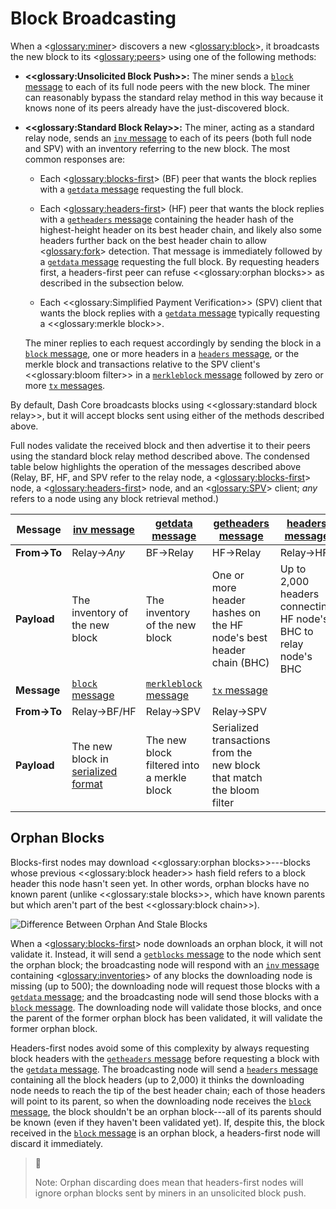 # Block Broadcasting

When a <<glossary:miner>> discovers a new <<glossary:block>>, it broadcasts the new block to its <<glossary:peers>> using one of the following methods:

* **<<glossary:Unsolicited Block Push>>:**
  The miner sends a [`block` message](../reference/p2p-network-data-messages.md#block) to each of its full node peers with the new block. The miner can reasonably bypass the standard relay method in this way because it knows none of its peers already have the just-discovered block.

* **<<glossary:Standard Block Relay>>:**
  The miner, acting as a standard relay node, sends an [`inv` message](../reference/p2p-network-data-messages.md#inv) to each of its peers (both full node and SPV) with an inventory referring to the new block. The most common responses are:

   * Each <<glossary:blocks-first>> (BF) peer that wants the block replies with a [`getdata` message](../reference/p2p-network-data-messages.md#getdata) requesting the full block.

   * Each <<glossary:headers-first>> (HF) peer that wants the block replies with a [`getheaders` message](../reference/p2p-network-data-messages.md#getheaders) containing the header hash of the highest-height header on its best header chain, and likely also some headers further back on the best header chain to allow <<glossary:fork>> detection. That message is immediately followed by a [`getdata` message](../reference/p2p-network-data-messages.md#getdata) requesting the full block. By requesting headers first, a headers-first peer can refuse <<glossary:orphan blocks>> as described in the subsection below.

   * Each <<glossary:Simplified Payment Verification>> (SPV) client that wants the block replies with a [`getdata` message](../reference/p2p-network-data-messages.md#getdata) typically requesting a <<glossary:merkle block>>.

   The miner replies to each request accordingly by sending the block in a [`block` message](../reference/p2p-network-data-messages.md#block), one or more headers in a [`headers` message](../reference/p2p-network-data-messages.md#headers), or the merkle block and transactions relative to the SPV client's <<glossary:bloom filter>> in a [`merkleblock` message](../reference/p2p-network-data-messages.md#merkleblock) followed by zero or more [`tx` messages](../reference/p2p-network-data-messages.md#tx).

By default, Dash Core broadcasts blocks using <<glossary:standard block relay>>, but it will accept blocks sent using either of the methods described above.

Full nodes validate the received block and then advertise it to their peers using the standard block relay method described above.  The condensed table below highlights the operation of the messages described above (Relay, BF, HF, and SPV refer to the relay node, a <<glossary:blocks-first>> node, a <<glossary:headers-first>> node, and an <<glossary:SPV>> client; *any* refers to a node using any block retrieval method.)

| **Message** | [inv message](../reference/p2p-network-data-messages.md#inv)                                   | [getdata message](../reference/p2p-network-data-messages.md#getdata)               | [getheaders message](../reference/p2p-network-data-messages.md#getheaders)                                     | [headers message](../reference/p2p-network-data-messages.md#headers)
| --- | --- | --- | --- | --- |
| **From→To** | Relay→_Any_                                            | BF→Relay                                   | HF→Relay                                                               | Relay→HF
| **Payload** | The inventory of the new block                         | The inventory of the new block             | One or more header hashes on the HF node's best header chain (BHC)     | Up to 2,000 headers connecting HF node's BHC to relay node's BHC
| **Message** | [`block` message](../reference/p2p-network-data-messages.md#block)                               | [`merkleblock` message](../reference/p2p-network-data-messages.md#merkleblock)       | [`tx` message](../reference/p2p-network-data-messages.md#tx)                                                     |
| **From→To** | Relay→BF/HF                                            | Relay→SPV                                  | Relay→SPV                                                              |
| **Payload** | The new block in [serialized format](../reference/block-chain-serialized-blocks.md) | The new block filtered into a merkle block | Serialized transactions from the new block that match the bloom filter |

## Orphan Blocks

Blocks-first nodes may download <<glossary:orphan blocks>>---blocks whose previous <<glossary:block header>> hash field refers to a block header this node hasn't seen yet. In other words, orphan blocks have no known parent (unlike <<glossary:stale blocks>>, which have known parents but which aren't part of the best <<glossary:block chain>>).

![Difference Between Orphan And Stale Blocks](https://dash-docs.github.io/img/dev/en-orphan-stale-definition.svg)

When a <<glossary:blocks-first>> node downloads an orphan block, it will not validate it. Instead, it will send a [`getblocks` message](../reference/p2p-network-data-messages.md#getblocks) to the node which sent the orphan block; the broadcasting node will respond with an [`inv` message](../reference/p2p-network-data-messages.md#inv) containing <<glossary:inventories>> of any blocks the downloading node is missing (up to 500); the downloading node will request those blocks with a [`getdata` message](../reference/p2p-network-data-messages.md#getdata); and the broadcasting node will send those blocks with a [`block` message](../reference/p2p-network-data-messages.md#block). The downloading node will validate those blocks, and once the parent of the former orphan block has been validated, it will validate the former orphan block.

Headers-first nodes avoid some of this complexity by always requesting block headers with the [`getheaders` message](../reference/p2p-network-data-messages.md#getheaders) before requesting a block with the [`getdata` message](../reference/p2p-network-data-messages.md#getdata). The broadcasting node will send a [`headers` message](../reference/p2p-network-data-messages.md#headers) containing all the block headers (up to 2,000) it thinks the downloading node needs to reach the tip of the best header chain; each of those headers will point to its parent, so when the downloading node receives the [`block` message](../reference/p2p-network-data-messages.md#block), the block shouldn't be an orphan block---all of its parents should be known (even if they haven't been validated yet). If, despite this, the block received in the [`block` message](../reference/p2p-network-data-messages.md#block) is an orphan block, a headers-first node will discard it immediately.

> 📘
>
> Note: Orphan discarding does mean that headers-first nodes will ignore orphan blocks sent by miners in an unsolicited block push.